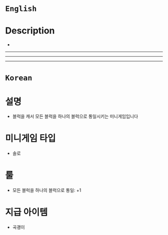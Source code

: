 # `English`
# Description
- 
---
---
---
# `Korean`
# 설명
- 블럭을 캐서 모든 블럭을 하나의 블럭으로 통일시키는 미니게임입니다

# 미니게임 타입
- 솔로 

# 룰
- 모든 블럭을 하나의 블럭으로 통일: +1

# 지급 아이템
- 곡괭이

